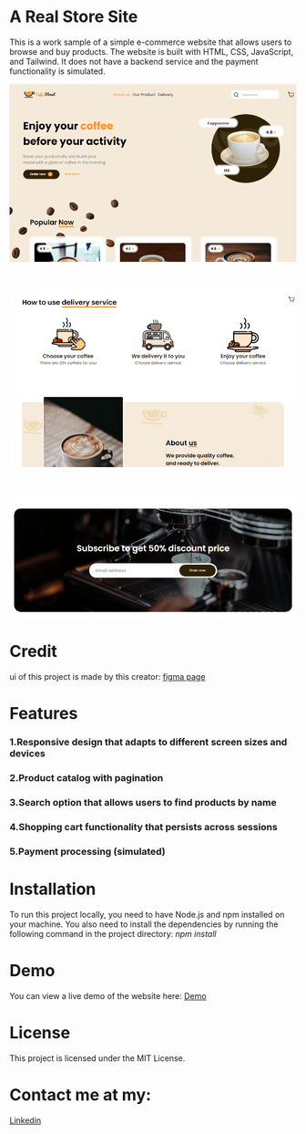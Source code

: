 # A Real Store Site

This is a work sample of a simple e-commerce website that allows users to browse and buy products. The website is built with HTML, CSS, JavaScript, and Tailwind. It does not have a backend service and the payment functionality is simulated.

![App Screenshot](https://raw.githubusercontent.com/Dreamer474747/Dreamer474747.github.io/main/a-real-store-site/header.PNG)

<br/>

![App Screenshot](https://raw.githubusercontent.com/Dreamer474747/Dreamer474747.github.io/main/a-real-store-site/main.PNG)

<br/>

![App Screenshot](https://raw.githubusercontent.com/Dreamer474747/Dreamer474747.github.io/main/a-real-store-site/footer.PNG)

# Credit

ui of this project is made by this creator: [figma page](https://www.figma.com/file/NAnJcD6qQWkmfk4VXCvqCD/Cafe-Street---E-Commerce-Landing-Page-(Community)?type=design&t=VEfp0F5ih6jYPSpA-6)

# Features

### 1.Responsive design that adapts to different screen sizes and devices

### 2.Product catalog with pagination

### 3.Search option that allows users to find products by name

### 4.Shopping cart functionality that persists across sessions

### 5.Payment processing (simulated)

# Installation

To run this project locally, you need to have Node.js and npm installed on your machine. You also need to install the dependencies by running the following command in the project directory:
*npm install*

# Demo
You can view a live demo of the website here: [Demo](https://dreamer474747.github.io/a-real-store-site/public/)

# License
This project is licensed under the MIT License.

# Contact me at my: 

[Linkedin](https://linkedin.com/in/mobin-taataghi)


